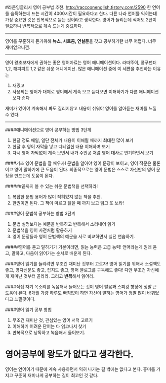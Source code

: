 #라쿤잉글리시 영어 공부법 추천.
http://raccoonenglish.tistory.com/2590
한 언어를 습득하는데 드는 시간이 4000시간이 필요하다고 한다. 다른 나라 언어를 익히는데 가장 중요한 것은 반복적으로 듣는 것이라고 생각한다. 영어가 들리는데 적어도 2년이 필요하니 반복적으로 계속 드는게 중요하다.
___
영어를 꾸준하게 듣기위해 **뉴스, 시트콤, 연설문**을 갖고 공부하기란 너무 어렵다. 너무 재미없으니깐.
___
영어 왕초보자에게 권하는 좋은 영어자료는 영어 애니메이션이다. 라따뚜이, 쿵푸팬더 1,2, 해피피트 1,2 같은 쉬운 애니메이션. 많은 애니메이션 중에 이 세편을 추천하는 이유는 
1. 재밌고
2. 사용되는 영어가 대체로 평이해서 계속 보고 듣다보면 이해하기가 다른 애니메이션보다 쉽다

재미가 있어야 계속해서 봐도 질리지않고 내용이 쉬워야 영어를 알아듣는 재미를 느낄 수 있다.
___
####애니메이션으로 영어 공부하는 방법 3단계
1. 한달 정도 매일, 일단 전체가 내용이 이해될 때까지 최대한 많이 보기
2. 한달 후 영어 자막을 넣고 디테일한 내용 이해하며 보기
3. 다시 영어 자막없이 계속 보면서 내가 주인공 처럼 영어 대사로 연기하면서 보기

####기초 영어 문법을 잘 배우자!
문법을 알아야 영어 문장이 보이고, 영어 작문은 물론이고 영어 말하기에 큰 도움이 된다. 최종적으로는 영어 문법은 스스로 자신만의 영어 문장을 만드는데 도움이 된다.

######끝까지 볼 수 있는 쉬운 문법책을 선택하라!
1. 복잡한 문법 용어가 많이 적혀있지 않는 책을 추천.
2. 한권이면 된다. 그 책이 마르고 닳을 때 까지 보고 읽고 또 보라!

####영어 문법책 공부하는 방법 3단계
1. 문법 설명보다는 예문을 반복하고 반복해서 소리내어 읽기
2. 문법책을 영어 사전처럼 활용하기
3. 영어 문장들과 영어 문법책의 예문을 서로 비교하면서 실전 연습하기.

#####영어를 듣고 말하기가 기본이라면, 읽는 능력은 고급 능력!
언어라는게 원래 듣고, 말하고, 다음이 읽어가는 순서로 배운게 된다.

####영어 읽기를 늘리려면 무조건 재미난 것부터 고르자!
영어 읽기를 위해서 소설책도 좋고, 영자신문도 좋고, 잡지도 좋고, 영어 블로그를 구독해도 좋다! 다만 무조건 자신에게 재미난 것부터 골라라. 그리고 **반복**해서 읽어라.

####직접 자기 목소리를 녹음해서 들어보는 것이 영어 발음과 스피킹 향상에 정말 큰 도움이 된다. 
6개월 가량 하루도 빠짐없이 하면 자신이 말하는 영어가 정말 많이 바뀌었다고 느낄것이다.

####영어 읽기 공부 방법
1. 무조건 재미난 것, 관심있는 영어 서적 고르기
2. 이해하기 어려운 단어는 다 읽고나서 찾기
3. 반복적으로 낭독하고 녹음해서 들어보기.


# 영어공부에 왕도가 없다고 생각한다. 
영어는 언어이기 때문에 계속 사용하면서 익혀 나가는 길 밖에는 없다고 본다. 흥미를 가지고 꾸준히 재미나게 공부하는 길이 최고인 것 같다.